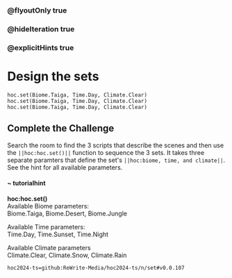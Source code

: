 ### @flyoutOnly true
### @hideIteration true
### @explicitHints true


# Design the sets

```python-template
hoc.set(Biome.Taiga, Time.Day, Climate.Clear)
hoc.set(Biome.Taiga, Time.Day, Climate.Clear)
hoc.set(Biome.Taiga, Time.Day, Climate.Clear)
```

## Complete the Challenge 
Search the room to find the 3 scripts that describe the scenes and then use the ``||hoc:hoc.set()||`` function to sequence the 3 sets. It takes three separate paramters that define the set's ``||hoc:biome, time, and climate||``. See the hint for all available parameters.

#### ~ tutorialhint
**hoc:hoc.set()**  
Available Biome parameters:  
Biome.Taiga, Biome.Desert, Biome.Jungle  

Available Time parameters:  
Time.Day, Time.Sunset, Time.Night  

Available Climate parameters  
Climate.Clear, Climate.Snow, Climate.Rain  


```package
hoc2024-ts=github:ReWrite-Media/hoc2024-ts/n/set#v0.0.107
```